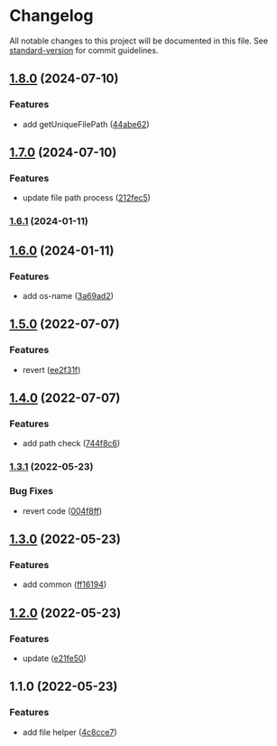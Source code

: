 # Changelog

All notable changes to this project will be documented in this file. See [standard-version](https://github.com/conventional-changelog/standard-version) for commit guidelines.

## [1.8.0](https://github.com/xucongli1989/x-js-server/compare/v1.7.0...v1.8.0) (2024-07-10)


### Features

* add getUniqueFilePath ([44abe62](https://github.com/xucongli1989/x-js-server/commit/44abe62cb7e10eb2b250f64eb60923877f1e0531))

## [1.7.0](https://github.com/xucongli1989/x-js-server/compare/v1.6.1...v1.7.0) (2024-07-10)


### Features

* update file path process ([212fec5](https://github.com/xucongli1989/x-js-server/commit/212fec5f1f63d08f19692b28b1a8170b0ca3ed78))

### [1.6.1](https://github.com/xucongli1989/x-js-server/compare/v1.6.0...v1.6.1) (2024-01-11)

## [1.6.0](https://github.com/xucongli1989/x-js-server/compare/v1.5.0...v1.6.0) (2024-01-11)


### Features

* add os-name ([3a69ad2](https://github.com/xucongli1989/x-js-server/commit/3a69ad2de60a61b29011ec361c19b598e8332bc4))

## [1.5.0](https://github.com/xucongli1989/x-js-server/compare/v1.4.0...v1.5.0) (2022-07-07)


### Features

* revert ([ee2f31f](https://github.com/xucongli1989/x-js-server/commit/ee2f31f644bd6104f43870f550ddd2e83182274a))

## [1.4.0](https://github.com/xucongli1989/x-js-server/compare/v1.3.1...v1.4.0) (2022-07-07)


### Features

* add path check ([744f8c6](https://github.com/xucongli1989/x-js-server/commit/744f8c63411a34e86002b9ef24593caf936ce82b))

### [1.3.1](https://github.com/xucongli1989/x-js-server/compare/v1.3.0...v1.3.1) (2022-05-23)


### Bug Fixes

* revert code ([004f8ff](https://github.com/xucongli1989/x-js-server/commit/004f8ffccedd6401b2898b0c17e32e6d73d4d3f7))

## [1.3.0](https://github.com/xucongli1989/x-js-server/compare/v1.2.0...v1.3.0) (2022-05-23)


### Features

* add common ([ff16194](https://github.com/xucongli1989/x-js-server/commit/ff1619442d52ab989d62aceac26ecf9a868d0bdc))

## [1.2.0](https://github.com/xucongli1989/x-js-server/compare/v1.1.0...v1.2.0) (2022-05-23)


### Features

* update ([e21fe50](https://github.com/xucongli1989/x-js-server/commit/e21fe50007d1b36ea4abebc3d854e10dd9e91bd1))

## 1.1.0 (2022-05-23)


### Features

* add file helper ([4c8cce7](https://github.com/xucongli1989/x-js-server/commit/4c8cce7e40b535c4974201bc9be7c12bb7a615fb))
